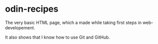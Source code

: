# odin-recipes

The very basic HTML page, which a made while taking first steps in web-developement. 

It also shows that I know how to use Git and GitHub.